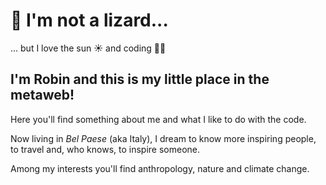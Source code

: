 # 🦎 I'm not a lizard...
... but I love the sun ☀️ and coding 👨‍💻

## I'm Robin and this is my little place in the metaweb!

Here you'll find something about me and what I like to do with the code. 

Now living in *Bel Paese* (aka Italy), I dream to know more inspiring people, to travel and, who knows, to inspire someone.

Among my interests you'll find anthropology, nature and climate change.
